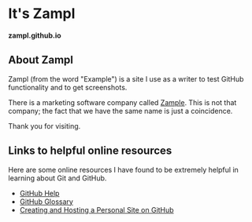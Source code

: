 # It's Zampl

**zampl.github.io**

## About Zampl

Zampl (from the word "Example") is a site I use as a writer to test GitHub functionality and to get screenshots. 

There is a marketing software company called [Zample](https://www.linkedin.com/company/zampl/). This is not that company; the fact that we have the same name is just a coincidence.

Thank you for visiting.

## Links to helpful online resources

Here are some online resources I have found to be extremely helpful in learning about Git and GitHub.

- [GitHub Help](https://help.github.com/)
- [GitHub Glossary](https://help.github.com/articles/github-glossary/)
- [Creating and Hosting a Personal Site on GitHub](http://jmcglone.com/guides/github-pages/)
